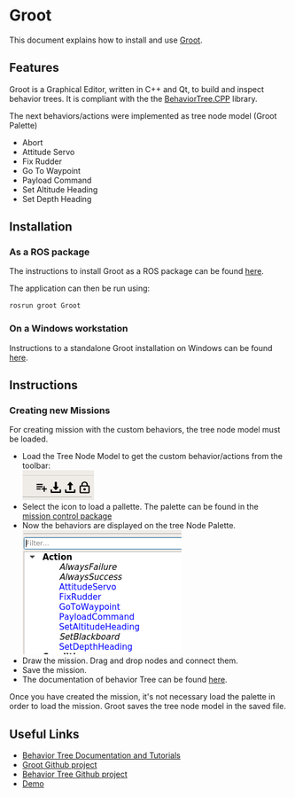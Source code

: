 # Groot

This document explains how to install and use [Groot](https://github.com/BehaviorTree/Groot).

## Features
Groot is a Graphical Editor, written in C++ and Qt, to build and inspect behavior trees.
It is compliant with the the [BehaviorTree.CPP](https://github.com/BehaviorTree/BehaviorTree.CPP) library. 

The next behaviors/actions were implemented as tree node model (Groot Palette)
- Abort
- Attitude Servo
- Fix Rudder
- Go To Waypoint
- Payload Command
- Set Altitude Heading
- Set Depth Heading


## Installation

### As a ROS package
The instructions to install Groot as a ROS package can be found [here](https://github.com/BehaviorTree/Groot#compilation-instructions-ros).

The application can then be run using:
```sh
rosrun groot Groot
```

### On a Windows workstation

Instructions to a standalone Groot installation on Windows can be found [here](https://github.com/BehaviorTree/Groot/blob/master/qt_installer_howto.md).

## Instructions

### Creating new Missions

For creating mission with the custom behaviors, the tree node model must be loaded.

- Load the Tree Node Model to get the custom behavior/actions from the toolbar:  
![Toolbar](Images/toolbar.png "Toolbar")
- Select the icon to load a pallette. The palette can be found in the [mission control package](https://github.com/ChrisScianna/ROS-Underwater-RnD/tree/master/mission_control/groot_palette)
- Now the behaviors are displayed on the tree Node Palette.
![Actions](Images/nodes.png "Actions")
- Draw the mission. Drag and drop nodes and connect them.
- Save the mission.
- The documentation of behavior Tree can be found [here](https://www.behaviortree.dev/).  

Once you have created the mission, it's not necessary load the palette in order to load the mission. Groot saves the tree node model in the saved file.  

## Useful Links
- [Behavior Tree Documentation and Tutorials](https://www.behaviortree.dev/)
- [Groot Github project](https://github.com/BehaviorTree/Groot/)
- [Behavior Tree Github project](https://github.com/BehaviorTree/)
- [Demo](https://robmosys.eu/wiki-sn-03/community:behavior-tree-demo:start)